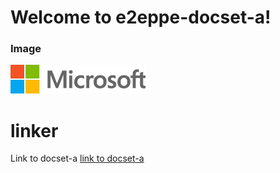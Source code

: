 # Welcome to e2eppe-docset-a!
### Image
![this is the alt text](./image/testImage.png)

# linker
Link to docset-a [link to docset-a](./docset-a/test.md)
